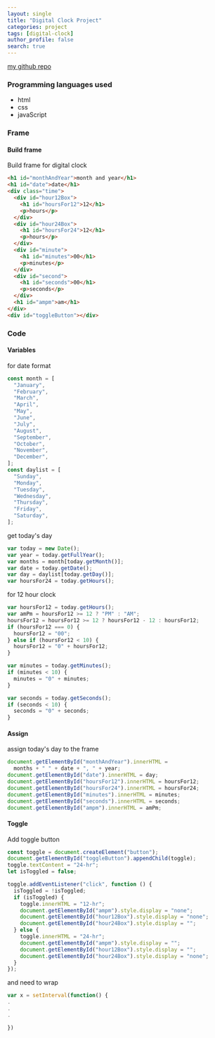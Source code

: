 ```yaml
---
layout: single
title: "Digital Clock Project"
categories: project
tags: [digital-clock]
author_profile: false
search: true
---
```


[my github repo](https://github.com/HenryChung98/digitalClock)

### Programming languages used

- html
- css
- javaScript

### Frame

#### Build frame

Build frame for digital clock

```html
<h1 id="monthAndYear">month and year</h1>
<h1 id="date">date</h1>
<div class="time">
  <div id="hour12Box">
    <h1 id="hoursFor12">12</h1>
    <p>hours</p>
  </div>
  <div id="hour24Box">
    <h1 id="hoursFor24">12</h1>
    <p>hours</p>
  </div>
  <div id="minute">
    <h1 id="minutes">00</h1>
    <p>minutes</p>
  </div>
  <div id="second">
    <h1 id="seconds">00</h1>
    <p>seconds</p>
  </div>
  <h1 id="ampm">am</h1>
</div>
<div id="toggleButton"></div>
```

### Code

#### Variables

for date format

```javascript
const month = [
  "January",
  "February",
  "March",
  "April",
  "May",
  "June",
  "July",
  "August",
  "September",
  "October",
  "November",
  "December",
];
const daylist = [
  "Sunday",
  "Monday",
  "Tuesday",
  "Wednesday",
  "Thursday",
  "Friday",
  "Saturday",
];
```

get today's day

```javascript
var today = new Date();
var year = today.getFullYear();
var months = month[today.getMonth()];
var date = today.getDate();
var day = daylist[today.getDay()];
var hoursFor24 = today.getHours();
```

for 12 hour clock

```javascript
var hoursFor12 = today.getHours();
var amPm = hoursFor12 >= 12 ? "PM" : "AM";
hoursFor12 = hoursFor12 >= 12 ? hoursFor12 - 12 : hoursFor12;
if (hoursFor12 === 0) {
  hoursFor12 = "00";
} else if (hoursFor12 < 10) {
  hoursFor12 = "0" + hoursFor12;
}

var minutes = today.getMinutes();
if (minutes < 10) {
  minutes = "0" + minutes;
}

var seconds = today.getSeconds();
if (seconds < 10) {
  seconds = "0" + seconds;
}
```

#### Assign

assign today's day to the frame

```javascript
document.getElementById("monthAndYear").innerHTML =
  months + " " + date + ", " + year;
document.getElementById("date").innerHTML = day;
document.getElementById("hoursFor12").innerHTML = hoursFor12;
document.getElementById("hoursFor24").innerHTML = hoursFor24;
document.getElementById("minutes").innerHTML = minutes;
document.getElementById("seconds").innerHTML = seconds;
document.getElementById("ampm").innerHTML = amPm;
```

#### Toggle

Add toggle button

```javascript
const toggle = document.createElement("button");
document.getElementById("toggleButton").appendChild(toggle);
toggle.textContent = "24-hr";
let isToggled = false;

toggle.addEventListener("click", function () {
  isToggled = !isToggled;
  if (isToggled) {
    toggle.innerHTML = "12-hr";
    document.getElementById("ampm").style.display = "none";
    document.getElementById("hour12Box").style.display = "none";
    document.getElementById("hour24Box").style.display = "";
  } else {
    toggle.innerHTML = "24-hr";
    document.getElementById("ampm").style.display = "";
    document.getElementById("hour12Box").style.display = "";
    document.getElementById("hour24Box").style.display = "none";
  }
});
```

and need to wrap

```javascript
var x = setInterval(function() {
.
.
.

})
```
